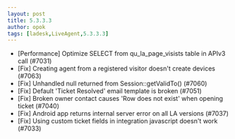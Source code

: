 ```yaml
---
layout: post
title: 5.3.3.3
author: opok
tags: [ladesk,LiveAgent,5.3.3.3]
---
```


- [Performance] Optimize SELECT from qu_la_page_visists table in APIv3 call (#7031)
- [Fix] Creating agent from a registered visitor doesn't create devices (#7063)
- [Fix] Unhandled null returned from Session::getValidTo() (#7060)
- [Fix] Default 'Ticket Resolved' email template is broken (#7051)
- [Fix] Broken owner contact causes 'Row does not exist' when opening ticket (#7040)
- [Fix] Android app returns internal server error on all LA versions (#7037)
- [Fix] Using custom ticket fields in integration javascript doesn't work (#7033)
